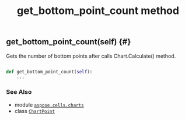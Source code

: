 ﻿---
title: get_bottom_point_count method
second_title: Aspose.Cells for Python via .NET API References
description: 
type: docs
weight: 20
url: /aspose.cells.charts/chartpoint/get_bottom_point_count/
is_root: false
---

## get_bottom_point_count(self) {#}

Gets the number of bottom points  after calls Chart.Calculate() method.



```python

def get_bottom_point_count(self):
    ...
```





### See Also
* module [`aspose.cells.charts`](../../)
* class [`ChartPoint`](/cells/python-net/aspose.cells.charts/chartpoint)
